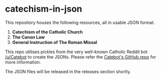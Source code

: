 # catechism-in-json

This repository houses the following resources, all in usable JSON format.

1. __Catechism of the Catholic Church__
2. __The Canon Law__
3. __General Instruction of The Roman Missal__

This repo utilises pickles from the
very well-known Catholic Reddit bot [/u/Catebot](https://www.reddit.com/user/Catebot/) to create the JSONs. Please refer
the [Catebot's GitHub repo](https://github.com/konohitowa/catebot) for more information.

The JSON files will be released in the releases section shortly.
